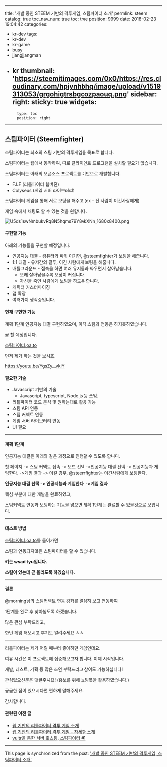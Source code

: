 
---
title: '개발 중인 STEEM 기반의 격투게임, 스팀파이터 소개'
permlink: steem
catalog: true
toc_nav_num: true
toc: true
position: 9999
date: 2018-02-23 19:04:42
categories:
- kr-dev
tags:
- kr-dev
- kr-game
- busy
- jjangjjangman
- kr
thumbnail: 'https://steemitimages.com/0x0/https://res.cloudinary.com/hpiynhbhq/image/upload/v1519313053/grgohigtrsbgcozpaouq.png'
sidebar:
    right:
        sticky: true
widgets:
    -
        type: toc
        position: right
---


<h2>스팀파이터 (Steemfighter)</h2>
스팀파이터는 최초의 스팀 기반의 격투게임을 목표로 합니다.

스팀파이터는 웹에서 동작하여, 따로 클라이언트 프로그램을 설치할 필요가 없습니다.

스팀파이터는 아래의 오픈소스 프로젝트를 기반으로 개발합니다.
<ul>
 	<li>F.LF (리틀파이터 웹버젼)</li>
 	<li>Colyseus (게임 서버 라이브러리)</li>
</ul>
스팀파이터 게임을 통해 서로 보팅을 해주고 (ex - 진 사람이 이긴사람에게)

게임 속에서 채팅도 할 수 있는 것을 윈합니다.

<img src="https://steemitimages.com/0x0/https://res.cloudinary.com/hpiynhbhq/image/upload/v1519313053/grgohigtrsbgcozpaouq.png" alt="U5ds1swNmbukvRq8N5hqms79Y8vkXNn_1680x8400.png" />
<h4>구현할 기능</h4>
아래의 기능들을 구현할 예정입니다.
<ul>
 	<li>인공지능 대결 - 컴퓨터와 싸워 이기면, @steemfighter가 보팅을 해줍니다.</li>
 	<li>1:1 대결 - 유저간의 결투, 이긴 사람에게 보팅을 해줍니다.</li>
 	<li>배틀그라운드 - 접속을 하면 여러 유저들과 싸우면서 살아남습니다.
<ul>
 	<li>오래 살아남을수록 보상이 커집니다.</li>
 	<li>자신을 죽인 사람에게 보팅을 하도록 합니다.</li>
</ul>
</li>
 	<li>캐릭터 커스터마이징</li>
 	<li>맵 확장</li>
 	<li>여러가지 생각중입니다.</li>
</ul>
<h4>현재 구현한 기능</h4>
계획 1단계 인공지능 대결 구현하였으며, 아직 스팀과 연동은 하지못하였습니다.

곧 할 예정입니다.

<a href="http://스팀파이터.oa.to">스팀파이터.oa.to</a>

먼저 제가 하는 것을 보시죠.

https://youtu.be/YgsZy__vkiY
<h4>필요한 기술</h4>
<ul>
 	<li>Javascript 기반의 기술
<ul>
 	<li>Javascript, typescript, Node.js 등 쓰임.</li>
</ul>
</li>
 	<li>리틀파이터 코드 분석 및 원하는대로 활용 가능</li>
 	<li>스팀 API 연동</li>
 	<li>스팀 커넥트 연동</li>
 	<li>게임 서버 라이브러리 연동</li>
 	<li>UI 필요</li>
</ul>

<hr />

<h4>계획 1단계</h4>
인공지능 대결은 아래와 같은 과정으로 진행할 수 있도록 합니다.

첫 페이지 -&gt; 스팀 커넥트 접속 -&gt; 모드 선택 -&gt;인공지능 대결 선택 -&gt; 인공지능과 게임한다. -&gt;게임 결과 -&gt; 이길 경우, @steemfighter는 이긴사람에게 보팅한다.

<strong>인공지능 대결 선택 -&gt; 인공지능과 게임한다. -&gt;게임 결과</strong>

핵심 부분에 대한 개발을 완료하였고,

스팀커넥트 연동과 보팅하는 기능을 넣으면 계획 1단계는 완료할 수 있을것으로 보입니다.

<hr />

<h4>테스트 방법</h4>
<a href="http://스팀파이터.oa.to">스팀파이터.oa.to</a>를 들어가면

스팀과 연동되지않은 스팀파이터를 할 수 있습니다.

<strong>키는 wsad tyu입니다.</strong>

<strong>스킬이 있는데 곧 올리도록 하겠습니다.</strong>

<hr />

<h4>결론</h4>
@morning님의 스팀커넥트 연동 강좌를 열심히 보고 연동하여

1단계를 완료 후 찾아뵙도록 하겠습니다.

많은 관심 부탁드리고,

한번 게임 해보시고 후기도 알려주세요 ㅎㅎ

<hr />

리틀파이터는 제가 어릴 때부터 좋아하던 게임인데요.

여유 시간은 이 프로젝트에 집중해보고자 합니다. 이제 시작입니다.

개발, 테스트, 기획 등 많은 조언 부탁드리고 참여도 가능하십니다!

관심있으신분은 댓글주셔요! (홍보를 위해 보팅봇을 활용하였습니다.)

궁금한 점이 있으시다면 편하게 말해주세요.

감사합니다.
<h4>관련된 이전 글</h4>
<ul>
 	<li><a href="https://busy.org/@jacobyu/do-you-know-little-fighter">웹 기반의 리틀파이터 격투 게임 소개</a></li>
 	<li><a href="https://busy.org/@jacobyu/f-lf">웹 기반의 리틀파이터 격투 게임 - 자세한 소개</a></li>
 	<li><a href="https://busy.org/@jacobyu/vultr">vultr을 통한 서버 호스팅, 스팀파이터 #1</a></li>
</ul>

- - -

This page is synchronized from the post: ['개발 중인 STEEM 기반의 격투게임, 스팀파이터 소개'](https://steemit.com/@jacobyu/steem)
